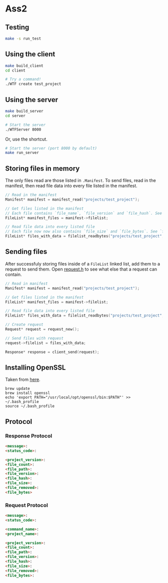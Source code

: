 # Ass2

## Testing

```bash
make -s run_test 
```

## Using the client

```bash
make build_client
cd client

# Try a command!
./WTF create test_project
```

## Using the server

```bash
make build_server
cd server

# Start the server
./WTFServer 8000
```

Or, use the shortcut.

```bash
# Start the server (port 8000 by default)
make run_server
```

## Storing files in memory

The only files read are those listed in `.Manifest`. To send files, read in the manifest, then read file data into every file listed in the manifest.

```c
// Read in the manifest
Manifest* manifest = manifest_read("projects/test_project");

// Get files listed in the manifest
// Each file contains `file_name`, `file_version` and `file_hash`. See `filelist.h`
FileList* manifest_files = manifest->filelist;

// Read file data into every listed file
// Each file now now also contains `file_size` and `file_bytes`. See `filelist.h`
FileList* files_with_data = filelist_readbytes("projects/test_project", manifest_files);
```

## Sending files

After successfuly storing files inside of a `FileList` linked list, add them to a request to send them. Open [request.h](src/request.h) to see what else that a request can contain.

```c
// Read in manifest
Manifest* manifest = manifest_read("projects/test_project");

// Get files listed in the manifest
FileList* manifest_files = manifest->filelist;

// Read file data into every listed file
FileList* files_with_data = filelist_readbytes("projects/test_project", manifest_files);

// Create request
Request* request = request_new();

// Send files with request
request->filelist = files_with_data;

Response* response = client_send(request);
```

## Installing OpenSSL

Taken from [here](https://stackoverflow.com/questions/35129977/how-to-install-latest-version-of-openssl-mac-os-x-el-capitan).

```
brew update
brew install openssl
echo 'export PATH="/usr/local/opt/openssl/bin:$PATH"' >> ~/.bash_profile
source ~/.bash_profile
```

## Protocol

### Response Protocol

```md
<message>:
<status_code>:

<project_version>:
<file_count>:
<file_path>:
<file_version>:
<file_hash>:
<file_size>:
<file_removed>:
<file_bytes>

```

### Request Protocol

```md
<message>:
<status_code>:

<command_name>:
<project_name>:

<project_version>:
<file_count>:
<file_path>:
<file_version>:
<file_hash>:
<file_size>:
<file_removed>:
<file_bytes>:

```
